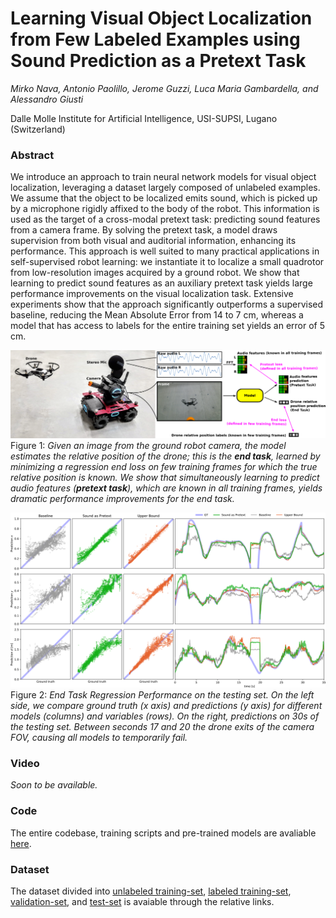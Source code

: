 # Learning Visual Object Localization from Few Labeled Examples using Sound Prediction as a Pretext Task

*Mirko Nava, Antonio Paolillo, Jerome Guzzi, Luca Maria Gambardella, and Alessandro Giusti*

Dalle Molle Institute for Artificial Intelligence, USI-SUPSI, Lugano (Switzerland)

### Abstract
We introduce an approach to train neural network models for visual object localization, leveraging a dataset largely composed of unlabeled examples.
We assume that the object to be localized emits sound, which is picked up by a microphone rigidly affixed to the body of the robot.
This information is used as the target of a cross-modal pretext task: predicting sound features from a camera frame.
By solving the pretext task, a model draws supervision from both visual and auditorial information, enhancing its performance.
This approach is well suited to many practical applications in self-supervised robot learning: we instantiate it to localize a small quadrotor from low-resolution images acquired by a ground robot.
We show that learning to predict sound features as an auxiliary pretext task yields large performance improvements on the visual localization task.
Extensive experiments show that the approach significantly outperforms a supervised baseline, reducing the Mean Absolute Error from 14 to 7 cm, whereas a model that has access to labels for the entire training set yields an error of 5 cm.


![Sound as Pretext](https://github.com/idsia-robotics/Sound-as-Pretext/blob/main/code/data/out/Intro.png)
Figure 1: *Given an image from the ground robot camera, the model estimates the relative position of the drone; this is the **end task**, learned by minimizing a regression end loss on few training frames for which the true relative position is known.
We show that simultaneously learning to predict audio features (**pretext task**), which are known in all training frames, yields dramatic performance improvements for the end task.*


![Regression Performance on the testing set](https://github.com/idsia-robotics/Sound-as-Pretext/blob/main/code/data/out/results.png)
Figure 2: *End Task Regression Performance on the testing set.
On the left side, we compare ground truth (x axis) and predictions (y axis) for different models (columns) and variables (rows).
On the right, predictions on 30s of the testing set.
Between seconds 17 and 20 the drone exits of the camera FOV, causing all models to temporarily fail.*


<!---
The PDF of the article is available in Open Access [here]().

### Bibtex will be displayed here later

```properties
@article{nava2021uncertainty,
  author={M. {Nava} and A. {Paolillo} and J. {Guzzi} and L. M. {Gambardella} and A. {Giusti}},
  journal={IEEE Robotics and Automation Letters}, 
  title={Uncertainty-Aware Self-Supervised Learning of Spatial Perception Tasks}, 
  year={2021},
  volume={6},
  number={4},
  pages={6693-6700},
  doi={10.1109/LRA.2021.3095269}
}
```
-->

### Video

*Soon to be available.*
<!--[![Learning Visual Object Localization from Few Labeled Examples using Sound Prediction as a Pretext Task](https://github.com/idsia-robotics/Sound-as-Pretext/blob/main/code/data/out/video.gif)](https://youtu.be/XXXXXXX)-->


### Code

The entire codebase, training scripts and pre-trained models are avaliable [here](https://github.com/idsia-robotics/Sound-as-Pretext/tree/main/code).

### Dataset

The dataset divided into [unlabeled training-set](https://drive.switch.ch/index.php/s/RSz7jRiHrSwf54p), [labeled training-set](https://drive.switch.ch/index.php/s/BfQwbzCf4gTGJ7T), [validation-set](https://drive.switch.ch/index.php/s/qN4NO9296K6ry1t), and [test-set](https://drive.switch.ch/index.php/s/7myEJA7E4zYQlVz) is avaiable through the relative links.
